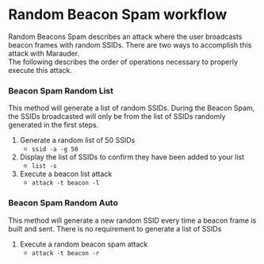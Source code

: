 # Random Beacon Spam workflow
Random Beacons Spam describes an attack where the user broadcasts beacon frames with random SSIDs. There are two ways to accomplish this attack with Marauder.  
The following describes the order of operations necessary to properly execute this attack.

### Beacon Spam Random List
This method will generate a list of random SSIDs. During the Beacon Spam, the SSIDs broadcasted will only be from the list of SSIDs randomly generated in the first steps.
1. Generate a random list of 50 SSIDs
    - `ssid -a -g 50`
2. Display the list of SSIDs to confirm they have been added to your list
    - `list -s`
3. Execute a beacon list attack
    - `attack -t beacon -l`

### Beacon Spam Random Auto
This method will generate a new random SSID every time a beacon frame is built and sent. There is no requirement to generate a list of SSIDs
1. Execute a random beacon spam attack
    - `attack -t beacon -r`